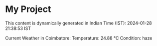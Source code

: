 # My Project

This content is dynamically generated in Indian Time (IST): 2024-01-28 21:38:53 IST


Current Weather in Coimbatore:
Temperature: 24.88 °C
Condition: haze
